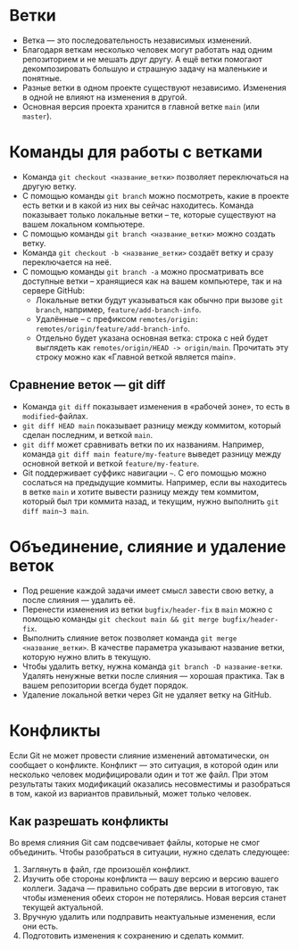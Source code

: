 # Bетки
* Ветка — это последовательность независимых изменений.
* Благодаря веткам несколько человек могут работать над одним репозиторием и не мешать друг другу. А ещё ветки помогают декомпозировать большую и страшную задачу на маленькие и понятные.
* Разные ветки в одном проекте существуют независимо. Изменения в одной не влияют на изменения в другой.
* Основная версия проекта хранится в главной ветке `main` (или `master`).
# Команды для работы с ветками
* Команда `git checkout <название_ветки>` позволяет переключаться на другую ветку.
* С помощью команды `git branch` можно посмотреть, какие в проекте есть ветки и в какой из них вы сейчас находитесь. Команда показывает только локальные ветки – те, которые существуют на вашем локальном компьютере.
* С помощью команды `git branch <название_ветки>` можно создать ветку.
* Команда `git checkout -b <название_ветки>` создаёт ветку и сразу переключается на неё.
* С помощью команды `git branch -a` можно просматривать все доступные ветки – хранящиеся как на вашем компьютере, так и на сервере GitHub:
  * Локальные ветки будут указываться как обычно при вызове `git branch`, например, `feature/add-branch-info`.
  * Удалённые – с префиксом `remotes/origin: remotes/origin/feature/add-branch-info`.
  * Отдельно будет указана основная ветка: строка с ней будет выглядеть как `remotes/origin/HEAD -> origin/main`. Прочитать эту строку можно как «Главной веткой является main».
## Сравнение веток — git diff
* Команда `git diff` показывает изменения в «рабочей зоне», то есть в `modified`-файлах.
* `git diff HEAD main` показывает разницу между коммитом, который сделан последним, и веткой `main`.
* `git diff` может сравнивать ветки по их названиям. Например, команда `git diff main feature/my-feature` выведет разницу между основной веткой и веткой `feature/my-feature`.
* Git поддерживает суффикс навигации `~`. С его помощью можно сослаться на предыдущие коммиты. Например, если вы находитесь в ветке `main` и хотите вывести разницу между тем коммитом, который был три коммита назад, и текущим, нужно выполнить `git diff main~3 main`.
# Объединение, слияние и удаление веток
* Под решение каждой задачи имеет смысл завести свою ветку, а после слияния — удалить её.
* Перенести изменения из ветки `bugfix/header-fix` в `main` можно с помощью команды `git checkout main && git merge bugfix/header-fix`.
* Выполнить слияние веток позволяет команда `git merge <название_ветки>`. В качестве параметра указывают название ветки, которую нужно влить в текущую.
* Чтобы удалить ветку, нужна команда `git branch -D название-ветки`. Удалять ненужные ветки после слияния — хорошая практика. Так в вашем репозитории всегда будет порядок.
* Удаление локальной ветки через Git не удаляет ветку на GitHub.
# Конфликты
Если Git не может провести слияние изменений автоматически, он сообщает о конфликте. Конфликт — это ситуация, в которой один или несколько человек модифицировали один и тот же файл. При этом результаты таких модификаций оказались несовместимы и разобраться в том, какой из вариантов правильный, может только человек.
## Как разрешать конфликты
Во время слияния Git сам подсвечивает файлы, которые не смог объединить. Чтобы разобраться в ситуации, нужно сделать следующее:
1. Заглянуть в файл, где произошёл конфликт.
2. Изучить обе стороны конфликта — вашу версию и версию вашего коллеги. Задача — правильно собрать две версии в итоговую, так чтобы изменения обеих сторон не потерялись. Новая версия станет текущей актуальной.
3. Вручную удалить или подправить неактуальные изменения, если они есть.
4. Подготовить изменения к сохранению и сделать коммит.